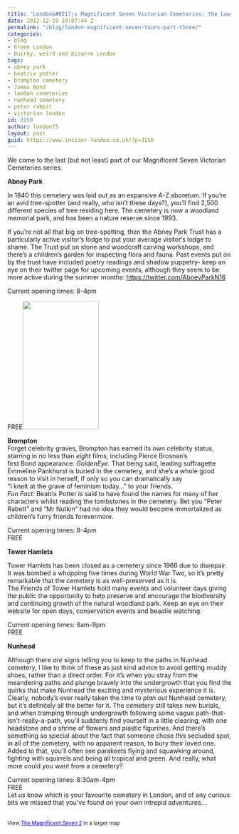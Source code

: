 ```yaml
---
title: 'London&#8217;s Magnificent Seven Victorian Cemeteries: the Low-Down Part 2'
date: 2012-12-19 15:07:44 Z
permalink: "/blog/london-magnificent-seven-tours-part-three/"
categories:
- blog
- Green London
- Quirky, weird and bizarre London
tags:
- abney park
- beatrix potter
- brompton cemetery
- James Bond
- london cemeteries
- nunhead cemetery
- peter rabbit
- victorian london
id: 3150
author: london75
layout: post
guid: https://www.insider-london.co.uk/?p=3150
---
```


We come to the last (but not least) part of our Magnificent Seven Victorian Cemeteries series.

**Abney Park**

In 1840 this cemetery was laid out as an expansive A-Z aboretum. If you’re an avid tree-spotter (and really, who isn&#8217;t these days?), you’ll find 2,500 different species of tree residing here. The cemetery is now a woodland memorial park, and has been a nature reserve since 1993.
  
If you’re not all that big on tree-spotting, then the Abney Park Trust has a particularly active visitor’s lodge to put your average visitor’s lodge to shame. The Trust put on stone and woodcraft carving workshops, and there’s a children’s garden for inspecting flora and fauna. Past events put on by the trust have included poetry readings and shadow puppetry- keep an eye on their twitter page for upcoming events, although they seem to be more active during the summer months: <https://twitter.com/AbneyParkN16>

Current opening times: 8-4pm
  
FREE<img class="alignright" src="/wp-content/uploads/2012/11/Peter_Rabbit_article_detail.png" alt="" width="171" height="288" />

<div>
  <strong>Brompton</strong><br /> Forget celebrity graves, Brompton has earned its own celebrity status,<br /> starring in no less than <em>eight </em>films, including Pierce Brosnan’s<br /> first Bond appearance: <em>GoldenEye</em>. That being said, leading suffragette<br /> Emmeline Pankhurst is buried in the cemetery, and she&#8217;s a whole good<br /> reason to visit in herself, if only so you can dramatically say<br /> &#8220;I knelt at the grave of feminism today&#8230;&#8221; to your friends.<em> </em><br /> <em>Fun Fact:</em> Beatrix Potter is said to have found the names for many of her<br /> characters whilst reading the tombstones in the cemetery. Bet you &#8220;Peter Rabett&#8221; and &#8220;Mr Nutkin&#8221; had no idea they would become immortalized as children’s furry friends forevermore.
</div>

<div>
  <p>
    Current opening times: 8-4pm<br /> FREE
  </p>
  
  <p>
    <strong>Tower Hamlets </strong>
  </p>
  
  <p>
    Tower Hamlets<strong> </strong>has been closed as a cemetery since 1966 due to disrepair. It was bombed a whopping five times during World War Two, so it&#8217;s pretty remarkable that the cemetery is as well-preserved as it is.<br /> The Friends of Tower Hamlets hold many events and volunteer days giving the public the opportunity to help preserve and encourage the biodiversity and continuing growth of the natural woodland park. Keep an eye on their website for open days, conservation events and beastie watching.
  </p>
  
  <p>
    Current opening times: 8am-9pm<br /> FREE
  </p>
  
  <p>
    <strong>Nunhead</strong>
  </p>
  
  <p>
    Although there <em>are </em>signs telling you to keep to the paths in Nunhead cemetery, I like to think of these as just kind advice to avoid getting muddy shoes, rather than a direct order. For it&#8217;s when you stray from the meandering paths and plunge bravely into the undergrowth that you find the quirks that make Nunhead the exciting and mysterious experience it is.<br /> Clearly, nobody&#8217;s ever really taken the time to <em>plan out</em> Nunhead cemetery, but it&#8217;s definitely all the better for it. The cemetery still takes new burials, and when tramping through undergrowth following some vague path-that-isn&#8217;t-really-a-path, you&#8217;ll suddenly find yourself in a little clearing, with one headstone and a shrine of flowers and plastic figurines. And there&#8217;s something so special about the fact that someone chose <em>this </em>secluded spot, in all of the cemetery, with no apparent reason, to bury their loved one.<br /> Added to that, you&#8217;ll often see parakeets flying and squawking around, fighting with squirrels and being all tropical and green. And really, what more could you want from a cemetery?
  </p>
  
  <p>
    Current opening times: 8:30am-4pm<br /> FREE<br /> Let us know which is your favourite cemetery in London, and of any curious bits we missed that you&#8217;ve found on your own intrepid adventures&#8230;
  </p>
  
  <p>
    <br /> <small>View <a style="color: #0000ff; text-align: left;" href="https://www.google.co.uk/maps/ms?msa=0&msid=209369988295192277035.0004d0cd88163cd66b679&ie=UTF8&t=m&source=embed&z=12">The Magnificent Seven 2</a> in a larger map</small>
  </p>
</div>